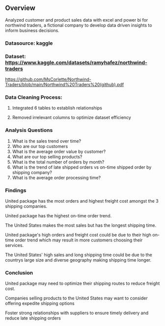 ## Overview

Analyzed customer and product sales data with excel and power bi for northwind traders, a fictional company to develop data driven insights to inform business decisions.

### Datasource: kaggle

### Dataset: https://www.kaggle.com/datasets/ramyhafez/northwind-traders   

https://github.com/MsCorlette/Northwind-Traders/blob/main/Northwind%20Traders%20(github).pdf 

### Data Cleaning Process: 

1. Integrated 6 tables to establish relationships

2. Removed irrelevant columns to optimize dataset efficiency

### Analysis Questions

1.  What is the sales trend over time?
2.  Who are our top customers
3.  What is the average order value by customer?
4.  What are our top selling products?
5.  What is the total number of orders by month?
6.  What is the trend of late shipped orders vs on-time shipped order by shipping company?
7.  What is the average order processing time?

### Findings 

United package has the most orders and highest freight cost amongst the 3 shipping companies.

United package has the highest on-time order trend.

The United States makes the most sales but has the longest shipping time.

United package's high orders and freight cost could be due to their high on-time order trend which may result in more customers choosing their services.

The United States' high sales and long shipping time could be due to the countrys large size and diverse geography making shipping time longer.

### Conclusion

United package may need to optimize their shipping routes to reduce freight cost.

Companies selling products to the United States may want to consider offering expedite shipping options

Foster strong relationships with suppliers to ensure timely delivery and reduce late shipping orders





